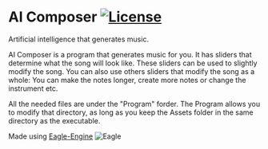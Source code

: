 # AI Composer [![License](https://img.shields.io/github/license/RaskiTech/AI-Composer.svg)](https://github.com/RaskiTech/AI-Composer/blob/master/LICENSE)
Artificial intelligence that generates music.

AI Composer is a program that generates music for you. It has sliders that determine what the song will look like. These sliders can be used to slightly modify the song. You can also use others sliders that modify the song as a whole: You can make the notes longer, create more notes or change the instrument etc.

All the needed files are under the "Program" forder. The Program allows you to modify that directory, as long as you keep the Assets folder in the same directory as the executable.

Made using [Eagle-Engine](https://github.com/RaskiTech/Eagle)
![Eagle](Eagle/Assets/EagleLogo.png?raw=true "Eagle")